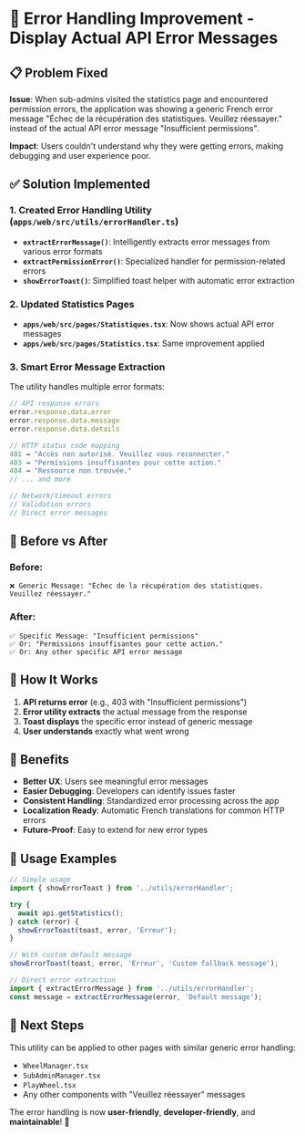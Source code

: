 # 🔧 Error Handling Improvement - Display Actual API Error Messages

## 📋 Problem Fixed

**Issue**: When sub-admins visited the statistics page and encountered permission errors, the application was showing a generic French error message "Échec de la récupération des statistiques. Veuillez réessayer." instead of the actual API error message "Insufficient permissions".

**Impact**: Users couldn't understand why they were getting errors, making debugging and user experience poor.

## ✅ Solution Implemented

### 1. **Created Error Handling Utility** (`apps/web/src/utils/errorHandler.ts`)
- **`extractErrorMessage()`**: Intelligently extracts error messages from various error formats
- **`extractPermissionError()`**: Specialized handler for permission-related errors  
- **`showErrorToast()`**: Simplified toast helper with automatic error extraction

### 2. **Updated Statistics Pages**
- **`apps/web/src/pages/Statistiques.tsx`**: Now shows actual API error messages
- **`apps/web/src/pages/Statistics.tsx`**: Same improvement applied

### 3. **Smart Error Message Extraction**
The utility handles multiple error formats:
```typescript
// API response errors
error.response.data.error
error.response.data.message
error.response.data.details

// HTTP status code mapping
401 → "Accès non autorisé. Veuillez vous reconnecter."
403 → "Permissions insuffisantes pour cette action."
404 → "Ressource non trouvée."
// ... and more

// Network/timeout errors
// Validation errors
// Direct error messages
```

## 🎯 Before vs After

### Before:
```
❌ Generic Message: "Échec de la récupération des statistiques. Veuillez réessayer."
```

### After:
```
✅ Specific Message: "Insufficient permissions" 
✅ Or: "Permissions insuffisantes pour cette action."
✅ Or: Any other specific API error message
```

## 🔄 How It Works

1. **API returns error** (e.g., 403 with "Insufficient permissions")
2. **Error utility extracts** the actual message from the response
3. **Toast displays** the specific error instead of generic message
4. **User understands** exactly what went wrong

## 🚀 Benefits

- **Better UX**: Users see meaningful error messages
- **Easier Debugging**: Developers can identify issues faster  
- **Consistent Handling**: Standardized error processing across the app
- **Localization Ready**: Automatic French translations for common HTTP errors
- **Future-Proof**: Easy to extend for new error types

## 📝 Usage Examples

```typescript
// Simple usage
import { showErrorToast } from '../utils/errorHandler';

try {
  await api.getStatistics();
} catch (error) {
  showErrorToast(toast, error, 'Erreur');
}

// With custom default message
showErrorToast(toast, error, 'Erreur', 'Custom fallback message');

// Direct error extraction
import { extractErrorMessage } from '../utils/errorHandler';
const message = extractErrorMessage(error, 'Default message');
```

## 🎯 Next Steps

This utility can be applied to other pages with similar generic error handling:
- `WheelManager.tsx`
- `SubAdminManager.tsx` 
- `PlayWheel.tsx`
- Any other components with "Veuillez réessayer" messages

The error handling is now **user-friendly**, **developer-friendly**, and **maintainable**! 🎉 